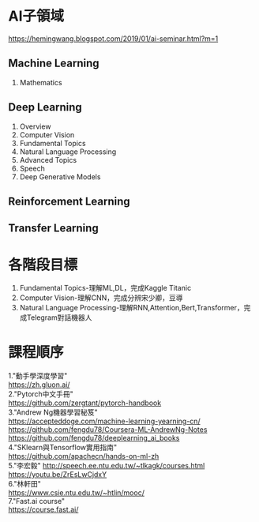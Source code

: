 # AI子領域
https://hemingwang.blogspot.com/2019/01/ai-seminar.html?m=1

## Machine Learning   
1. Mathematics  

## Deep Learning
1. Overview  
2. Computer Vision  
3. Fundamental Topics  
4. Natural Language Processing  
5. Advanced Topics  
6. Speech  
7. Deep Generative Models  
## Reinforcement Learning  
## Transfer Learning 
# 各階段目標  
1. Fundamental Topics-理解ML,DL，完成Kaggle Titanic  
2. Computer Vision-理解CNN，完成分辨宋少卿，豆導  
3. Natural Language Processing-理解RNN,Attention,Bert,Transformer，完成Telegram對話機器人  

# 課程順序  
1."動手學深度學習"  
https://zh.gluon.ai/  
2."Pytorch中文手冊"    
https://github.com/zergtant/pytorch-handbook    
3."Andrew Ng機器學習秘笈"  
https://accepteddoge.com/machine-learning-yearning-cn/  
https://github.com/fengdu78/Coursera-ML-AndrewNg-Notes  
https://github.com/fengdu78/deeplearning_ai_books  
4."SKlearn與Tensorflow實用指南"  
https://github.com/apachecn/hands-on-ml-zh  
5."李宏毅"
http://speech.ee.ntu.edu.tw/~tlkagk/courses.html  
https://youtu.be/ZrEsLwCjdxY  
6."林軒田"  
https://www.csie.ntu.edu.tw/~htlin/mooc/  
7."Fast.ai course"  
https://course.fast.ai/  

